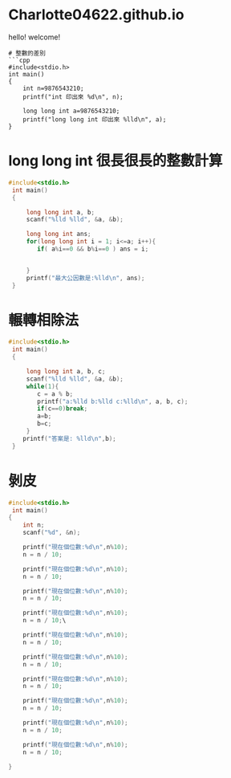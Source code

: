 # Charlotte04622.github.io
hello! welcome!
```
# 整數的差別
```cpp
#include<stdio.h>
int main()
{
    int n=9876543210;
    printf("int 印出來 %d\n", n);

    long long int a=9876543210;
    printf("long long int 印出來 %lld\n", a);
}
```
# long long int 很長很長的整數計算
```cpp
#include<stdio.h>
 int main()
 {

     long long int a, b;
     scanf("%lld %lld", &a, &b);

     long long int ans;
     for(long long int i = 1; i<=a; i++){
        if( a%i==0 && b%i==0 ) ans = i;


     }
     printf("最大公因數是:%lld\n", ans);
 }
```
# 輾轉相除法
```cpp
#include<stdio.h>
 int main()
 {

     long long int a, b, c;
     scanf("%lld %lld", &a, &b);
     while(1){
        c = a % b;
        printf("a:%lld b:%lld c:%lld\n", a, b, c);
        if(c==0)break;
        a=b;
        b=c;
     }
    printf("答案是: %lld\n",b);
 }
```
# 剝皮
```cpp
#include<stdio.h>
 int main()
{
    int n;
    scanf("%d", &n);

    printf("現在個位數:%d\n",n%10);
    n = n / 10;

    printf("現在個位數:%d\n",n%10);
    n = n / 10;

    printf("現在個位數:%d\n",n%10);
    n = n / 10;

    printf("現在個位數:%d\n",n%10);
    n = n / 10;\

    printf("現在個位數:%d\n",n%10);
    n = n / 10;

    printf("現在個位數:%d\n",n%10);
    n = n / 10;

    printf("現在個位數:%d\n",n%10);
    n = n / 10;

    printf("現在個位數:%d\n",n%10);
    n = n / 10;

    printf("現在個位數:%d\n",n%10);
    n = n / 10;

    printf("現在個位數:%d\n",n%10);
    n = n / 10;

}
